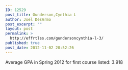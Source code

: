 ```yaml
---
ID: 12529
post_title: Gunderson,Cynthia L
author: Joel DesArmo
post_excerpt: ""
layout: post
permalink: >
  http://effrtlss.com/gundersoncynthia-l-3/
published: true
post_date: 2012-11-02 20:52:26
---
```

<p>Average GPA in Spring 2012 for first course listed: 3.918</p>